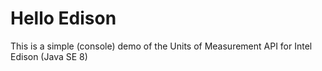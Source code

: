 Hello Edison
==================

This is a simple (console) demo of the Units of Measurement API for Intel Edison (Java SE 8)